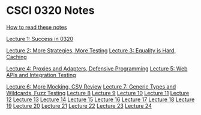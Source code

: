 # CSCI 0320 Notes

[How to read these notes](./home.md) 

[Lecture 1: Success in 0320](./success-in-0320/success-in-0320.md)

[Lecture 2: More Strategies, More Testing](./comparators-and-testing/comparators-and-testing.md)
[Lecture 3: Equality is Hard, Caching](./equality-contracts/equality-contracts.md)

[Lecture 4: Proxies and Adapters, Defensive Programming](./proxies-adapters/proxies-adapters.md)
[Lecture 5: Web APIs and Integration Testing](./apis-integration/apis-integration.md)

[Lecture 6: More Mocking, CSV Review]()
[Lecture 7: Generic Types and Wildcards, Fuzz Testing]()
[Lecture 8]()
[Lecture 9]()
[Lecture 10]()
[Lecture 11]()
[Lecture 12]()
[Lecture 13]()
[Lecture 14]()
[Lecture 15]()
[Lecture 16]()
[Lecture 17]()
[Lecture 18]()
[Lecture 19]()
[Lecture 20]()
[Lecture 21]()
[Lecture 22]()
[Lecture 23]()
[Lecture 24]()


